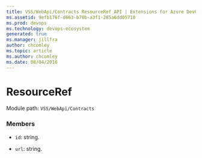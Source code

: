 ```yaml
---
title: VSS/WebApi/Contracts ResourceRef API | Extensions for Azure DevOps Services
ms.assetid: 9efb176f-d663-b70b-a3f1-285a6dd05710
ms.prod: devops
ms.technology: devops-ecosystem
generated: true
ms.manager: jillfra
author: chcomley
ms.topic: article
ms.author: chcomley
ms.date: 08/04/2016
---
```


# ResourceRef

Module path: `VSS/WebApi/Contracts`


### Members

* `id`: string. 

* `url`: string. 

